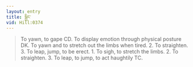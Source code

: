 ```yaml
---
layout: entry
title: སྒྱིང་
vid: Hill:0374
---
```

> To yawn, to gape CD. To display emotion through physical posture DK. To yawn and to stretch out the limbs when tired. 2. To straighten. 3. To leap, jump, to be erect. 1. To sigh, to stretch the limbs. 2. To straighten. 3. To leap, to jump, to act haughtily TC.
